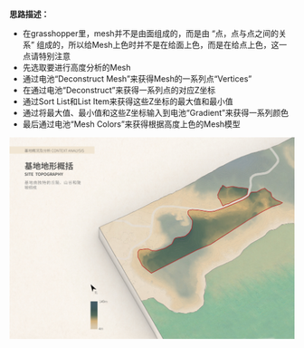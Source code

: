 **思路描述：**
- 在grasshopper里，mesh并不是由面组成的，而是由 “点，点与点之间的关系” 组成的，所以给Mesh上色时并不是在给面上色，而是在给点上色，这一点请特别注意
- 先选取要进行高度分析的Mesh
- 通过电池“Deconstruct Mesh”来获得Mesh的一系列点“Vertices”
- 在通过电池“Deconstruct”来获得一系列点的对应Z坐标
- 通过Sort List和List Item来获得这些Z坐标的最大值和最小值
- 通过将最大值、最小值和这些Z坐标输入到电池“Gradient”来获得一系列颜色
- 最后通过电池“Mesh Colors”来获得根据高度上色的Mesh模型

![image style="zoom:10%;"](https://github.com/KunshengHuang/Data-Project-and-Site-Analysis-Documents/blob/main/Grasshopper%20Files/Mesh%20Site%20Altitude%20Analysis/Altitude%20Map_03.jpg)
